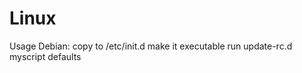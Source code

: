 Linux
=====
Usage
  Debian:
    copy to /etc/init.d
    make it executable
    run update-rc.d myscript defaults 
